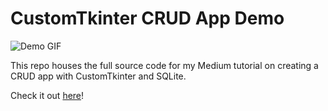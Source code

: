 # CustomTkinter CRUD App Demo

![Demo GIF](https://miro.medium.com/v2/resize:fit:1200/1*zHIhccq52bFqjpT3nE3XGw.gif)

This repo houses the full source code for my Medium tutorial on creating a CRUD app with CustomTkinter and SQLite.

Check it out [here](https://medium.com/@maysidavid/69fcac398778)!
